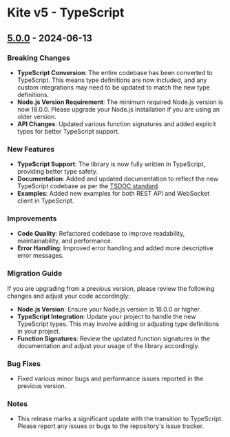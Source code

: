 # Kite v5 - TypeScript

## [5.0.0] - 2024-06-13

### Breaking Changes

- **TypeScript Conversion**: The entire codebase has been converted to TypeScript. This means type definitions are now included, and any custom integrations may need to be updated to match the new type definitions.
- **Node.js Version Requirement**: The minimum required Node.js version is now 18.0.0. Please upgrade your Node.js installation if you are using an older version.
- **API Changes**: Updated various function signatures and added explicit types for better TypeScript support.

### New Features

- **TypeScript Support**: The library is now fully written in TypeScript, providing better type safety.
- **Documentation**: Added and updated documentation to reflect the new TypeScript codebase as per the [TSDOC standard](https://tsdoc.org/).
- **Examples**: Added new examples for both REST API and WebSocket client in TypeScript.

### Improvements

- **Code Quality**: Refactored codebase to improve readability, maintainability, and performance.
- **Error Handling**: Improved error handling and added more descriptive error messages.

### Migration Guide

If you are upgrading from a previous version, please review the following changes and adjust your code accordingly:

- **Node.js Version**: Ensure your Node.js version is 18.0.0 or higher.
- **TypeScript Integration**: Update your project to handle the new TypeScript types. This may involve adding or adjusting type definitions in your project.
- **Function Signatures**: Review the updated function signatures in the documentation and adjust your usage of the library accordingly.

### Bug Fixes

- Fixed various minor bugs and performance issues reported in the previous version.

### Notes

- This release marks a significant update with the transition to TypeScript. Please report any issues or bugs to the repository's issue tracker.

[5.0.0]: https://github.com/your-repo/kiteconnect-ts/releases/tag/v5.0.0
